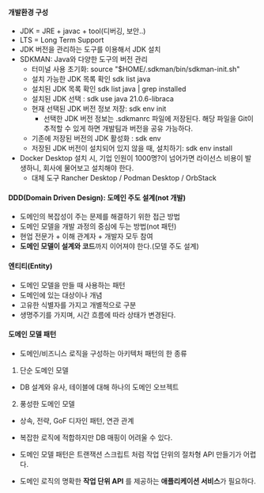#### 개발환경 구성
- JDK = JRE + javac + tool(디버깅, 보안..)
- LTS = Long Term Support
- JDK 버전을 관리하는 도구를 이용해서 JDK 설치
- SDKMAN: Java와 다양한 도구의 버전 관리
    - 터미널 사용 초기화: source "$HOME/.sdkman/bin/sdkman-init.sh"
    - 설치 가능한 JDK 목록 확인 sdk list java
    - 설치된 JDK 목록 확인 sdk list java | grep installed
    - 설치된 JDK 선택 : sdk use java 21.0.6-libraca
    - 현재 선택된 JDK 버전 정보 저장: sdk env init
        - 선택한 JDK 버전 정보는 .sdkmanrc 파일에 저장된다. 해당 파일을 Git이 추적할 수 있게 하면 개발팀과 버전을 공유 가능하다.
    - 기존에 저장된 버전의 JDK 활성화 : sdk env
    - 저장된 JDK 버전이 설치되어 있지 않을 때, 설치하기: sdk env install
- Docker Desktop 설치 시, 기업 인원이 1000명?이 넘어가면 라이선스 비용이 발생하니, 회사에 물어보고 설치해야 한다.
    - 대체 도구 Rancher Desktop / Podman Desktop / OrbStack

#### DDD(Domain Driven Design): 도메인 주도 설계(not 개발)
- 도메인의 복잡성이 주는 문제를 해결하기 위한 접근 방법
- 도메인 모델을 개발 과정의 중심에 두는 방법(not 패턴)
- 현업 전문가 + 이해 관계자 + 개발자 모두 참여
- **도메인 모델이 설계와 코드**까지 이어져야 한다.(모델 주도 설계)

#### 엔티티(Entity)
- 도메인 모델을 만들 때 사용하는 패턴
- 도메인에 있는 대상이나 개념
- 고유한 식별자를 가지고 개별적으로 구분
- 생명주기를 가지며, 시간 흐름에 따라 상태가 변경된다.

#### 도메인 모델 패턴
- 도메인/비즈니스 로직을 구성하는 아키텍처 패턴의 한 종류

1. 단순 도메인 모델
- DB 설계와 유사, 테이블에 대해 하나의 도메인 오브젝트

2. 풍성한 도메인 모델
- 상속, 전략, GoF 디자인 패턴, 연관 관계
- 복잡한 로직에 적합하지만 DB 매핑이 어려울 수 있다.

- 도메인 모델 패턴은 트랜잭션 스크립트 처럼 작업 단위의 절차형 API 만들기가 어렵다.
- 도메인 로직의 명확한 **작업 단위 API** 를 제공하는 **애플리케이션 서비스**가 필요하다.